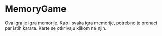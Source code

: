 # MemoryGame

Ova igra je igra memorije. Kao i svaka igra memorije, potrebno je pronaci par istih karata. Karte se otkrivaju klikom na njih.
